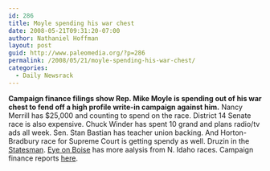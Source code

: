 ```yaml
---
id: 286
title: Moyle spending his war chest
date: 2008-05-21T09:31:20-07:00
author: Nathaniel Hoffman
layout: post
guid: http://www.paleomedia.org/?p=286
permalink: /2008/05/21/moyle-spending-his-war-chest/
categories:
  - Daily Newsrack
---
```

**Campaign finance filings show Rep. Mike Moyle is spending out of his war chest to fend off a high profile write-in campaign against him.** Nancy Merrill has $25,000 and counting to spend on the race. District 14 Senate race is also expensive. Chuck Winder has spent 10 grand and plans radio/tv ads all week. Sen. Stan Bastian has teacher union backing. And Horton-Bradbury race for Supreme Court is getting spendy as well. Druzin in the [Statesman](http://www.idahostatesman.com/newsupdates/story/387268.html). [Eye on Boise](http://www.spokesmanreview.com/blogs/boise/archive.asp?postID=7828#comments) has more aalysis from N. Idaho races. Campaign finance reports [here](http://www.idsos.state.id.us/elect/Finance/2008scan.htm).
